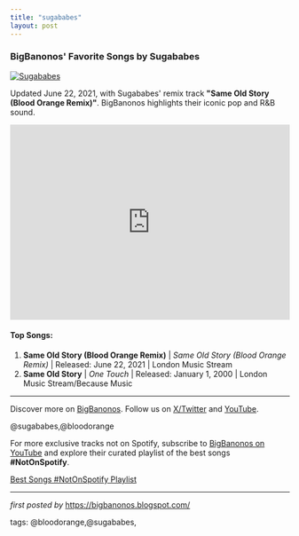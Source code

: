 ```yaml
---
title: "sugababes"
layout: post
---
```

<h3>BigBanonos' Favorite Songs by Sugababes</h3>
<div > <a href="https://www.thesun.co.uk/wp-content/uploads/2024/08/sugababes-op-jk.jpg?1722592251&strip=all&quality=100&w=1920&h=1080&crop=1" target="_blank"> <img src="https://www.thesun.co.uk/wp-content/uploads/2024/08/sugababes-op-jk.jpg?1722592251&strip=all&quality=100&w=1920&h=1080&crop=1" alt="Sugababes"> </a>
</div>
<p>Updated June 22, 2021, with Sugababes' remix track <strong>"Same Old Story (Blood Orange Remix)"</strong>. BigBanonos highlights their iconic pop and R&B sound.</p>
<iframe src="https://open.spotify.com/embed/playlist/1LpNXGojI48MYnODFZycd6?utm_source=generator" width="100%" height="352" frameBorder="0" allowfullscreen="" allow="autoplay; clipboard-write; encrypted-media; fullscreen; picture-in-picture" loading="lazy"></iframe>
<h4>Top Songs:</h4>
<ol> <li><strong>Same Old Story (Blood Orange Remix)</strong> | <em>Same Old Story (Blood Orange Remix)</em> | Released: June 22, 2021 | London Music Stream</li> <li><strong>Same Old Story</strong> | <em>One Touch</em> | Released: January 1, 2000 | London Music Stream/Because Music</li>
</ol>
<hr />
<p>Discover more on <a href="https://bigbanonos.blogspot.com/" target="_blank">BigBanonos</a>. Follow us on <a href="https://x.com/bigbanonos" target="_blank">X/Twitter</a> and <a href="https://www.youtube.com/@BigBanonos" target="_blank">YouTube</a>.</p>
<p>@sugababes,@bloodorange</p>

<!--Subscribe and Playlist Links-->
<div>
    <p>For more exclusive tracks not on Spotify, subscribe to <a href="https://www.youtube.com/@BigBanonos" target="_blank">BigBanonos on YouTube</a> and explore their curated playlist of the best songs <strong>#NotOnSpotify</strong>.</p>
    <p><a href="https://www.youtube.com/playlist?list=PLtuNtuTatqI0kFahUCbtbfenC_ET5O_tr" target="_blank">Best Songs #NotOnSpotify Playlist<br /></a></p></div>

<hr />

<p><em>first posted by</em> <a href="https://bigbanonos.blogspot.com/" rel="noopener" target="_new">https://bigbanonos.blogspot.com/</a></p>

<p>tags: @bloodorange,@sugababes,</p>
